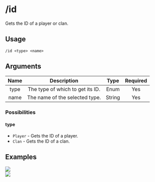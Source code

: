 # /id

Gets the ID of a player or clan.

## Usage

```
/id <type> <name>
```

## Arguments

| Name | Description                      | Type   | Required |
| :--: | :------------------------------: | :----: | :------: |
| type | The type of which to get its ID. | Enum   | Yes      |
| name | The name of the selected type.   | String | Yes      |

### Possibilities

<!-- tabs:start -->

#### **type**

- `Player` - Gets the ID of a player.
- `Clan` - Gets the ID of a clan.

<!-- tabs:end -->

## Examples

<img src="https://github.com/xNickyDev/Forkman/assets/111157596/75a2e11e-ca4c-4b5a-a803-4137facc1053" class="rounded-corners">\
<img src="https://github.com/xNickyDev/Forkman/assets/111157596/668f5be1-5c74-4e5a-96bf-e263b9b2ff6b" class="rounded-corners">